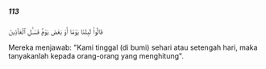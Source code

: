 ##### 113

<span class="ayah">قَالُوا۟ لَبِثْنَا يَوْمًا أَوْ بَعْضَ يَوْمٍۢ فَسْـَٔلِ ٱلْعَآدِّينَ</span>

<span class="ayah_translation">Mereka menjawab: "Kami tinggal (di bumi) sehari atau setengah hari, maka tanyakanlah kepada orang-orang yang menghitung".</span>

